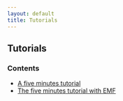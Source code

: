 ```yaml
---
layout: default
title: Tutorials
---
```

## Tutorials

### Contents

* [A five minutes tutorial](./fiveminutes.html)
* [The five minutes tutorial with EMF](./emffiveminutes.html)
<!-- * [Second short tutorial (An ATL example)](./secondshort.html) -->
<!-- * [Extended tutorial: Transforming java classes to relational databases  schemas](./extendedtutorial.html) -->




